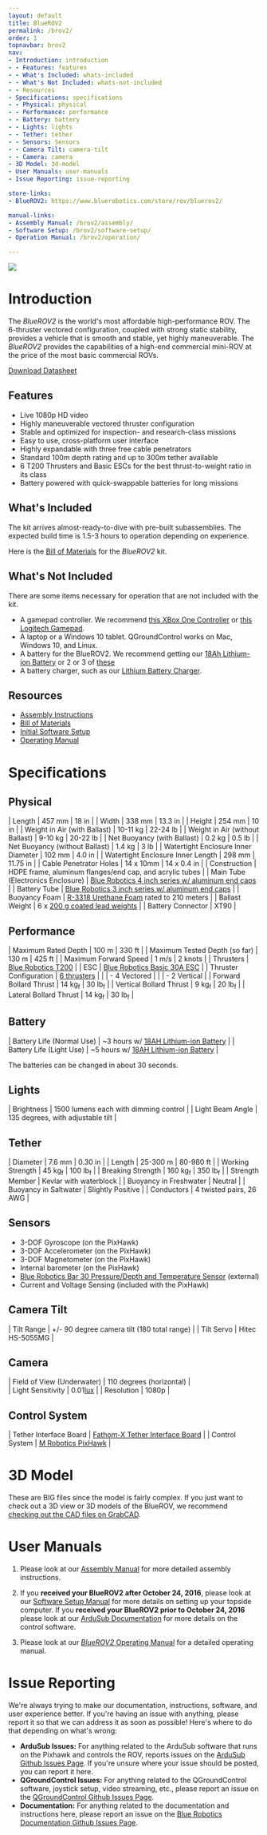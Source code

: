 ```yaml
---
layout: default
title: BlueROV2
permalink: /brov2/
order: 1
topnavbar: brov2
nav:
- Introduction: introduction
- - Features: features
- - What's Included: whats-included
- - What's Not Included: whats-not-included
- - Resources
- Specifications: specifications
- - Physical: physical
- - Performance: performance
- - Battery: battery
- - Lights: lights
- - Tether: tether
- - Sensors: Sensors
- - Camera Tilt: camera-tilt
- - Camera: camera
- 3D Model: 3d-model
- User Manuals: user-manuals
- Issue Reporting: issue-reporting

store-links:
- BlueROV2: https://www.bluerobotics.com/store/rov/bluerov2/

manual-links:
- Assembly Manual: /brov2/assembly/
- Software Setup: /brov2/software-setup/
- Operation Manual: /brov2/operation/

---
```


<img src="/brov2/cad/BlueROV2-Honaunau-6.png" class="img-responsive img-center" style="max-width:800px" />

# Introduction

The _BlueROV2_ is the world's most affordable high-performance ROV. The 6-thruster vectored configuration, coupled with strong static stability, provides a vehicle that is smooth and stable, yet highly maneuverable. The _BlueROV2_ provides the capabilities of a 
high-end commercial mini-ROV at the price of the most basic commercial ROVs.

<a href="http://bluerobotics.com/downloads/bluerov2.pdf" alt="BlueROV2 Datasheet"><i class="fa fa-download" aria-hidden="true"></i> Download Datasheet</a>

## Features

- Live 1080p HD video
- Highly maneuverable vectored thruster configuration
- Stable and optimized for inspection- and research-class missions
- Easy to use, cross-platform user interface
- Highly expandable with three free cable penetrators
- Standard 100m depth rating and up to 300m tether available
- 6 T200 Thrusters and Basic ESCs for the best thrust-to-weight ratio in its class
- Battery powered with quick-swappable batteries for long missions

## What's Included

The kit arrives almost-ready-to-dive with pre-built subassemblies. The expected build time is 1.5-3 hours to operation depending on experience.

Here is the [Bill of Materials](/brov2/assembly/#whats-included) for the _BlueROV2_ kit.

## What's Not Included

There are some items necessary for operation that are not included with the kit. 

 - A gamepad controller. We recommend [this XBox One Controller](https://www.microsoft.com/en-us/store/d/xbox-wireless-controller/8vcw8gln9vrf/ljvk?cid=msft_web_collection&activetab=pivot%3atechspecstab) or [this Logitech Gamepad](http://gaming.logitech.com/en-us/product/f310-gamepad).
 - A laptop or a Windows 10 tablet. QGroundControl works on Mac, Windows 10, and Linux.
 - A battery for the BlueROV2. We recommend getting our [18Ah Lithium-ion Battery](http://www.bluerobotics.com/store/electronics/batteries/battery-li-4s-18ah-r1/) or 2 or 3 of [these](http://www.hobbyking.com/hobbyking/store/uh_viewItem.asp?idProduct=56844)
 - A battery charger, such as our [Lithium Battery Charger](http://www.bluerobotics.com/store/electronics/batteries/lithium-battery-charger/).  

## Resources

 - [Assembly Instructions](/brov2/assembly/)
 - [Bill of Materials](/brov2/assembly/#whats-included)
 - [Initial Software Setup](/brov2/software-setup)
 - [Operating Manual](/brov2/operation)

# Specifications

## Physical 

| Length                                 | 457 mm                     | 18 in                      |
| Width                                  | 338 mm                     | 13.3 in                    |
| Height                                 | 254 mm                     | 10 in                      |
| Weight in Air (with Ballast)           | 10-11 kg                   | 22-24 lb                   |
| Weight in Air (without Ballast)        | 9-10 kg                    | 20-22 lb                   |
| Net Buoyancy (with Ballast)            | 0.2 kg                     | 0.5 lb                     |
| Net Buoyancy (without Ballast)         | 1.4 kg                     | 3 lb                	   |
| Watertight Enclosure Inner Diameter    | 102 mm                     | 4.0 in                     |
| Watertight Enclosure Inner Length      | 298 mm                     | 11.75 in                   |
| Cable Penetrator Holes                 | 14 x 10mm                  | 14 x 0.4 in                |
| Construction                           | HDPE frame, aluminum flanges/end cap, and acrylic tubes |
| Main Tube (Electronics Enclosure)      | [Blue Robotics 4 inch series w/ aluminum end caps](http://docs.bluerobotics.com/watertight-enclosures/#specifications-4-series)        |
| Battery Tube                           | [Blue Robotics 3 inch series w/ aluminum end caps](http://docs.bluerobotics.com/watertight-enclosures/#specifications-3-series)        |
| Buoyancy Foam                          | [R-3318 Urethane Foam](https://www.bluerobotics.com/store/parts/float-r1/) rated to 210 meters                |
| Ballast Weight                         | 6 x [200 g coated lead weights](https://www.bluerobotics.com/store/parts/ballast-200g-r1/)                             |
| Battery Connector						 | XT90                                                    |

## Performance 

| Maximum Rated Depth                    | 100 m         | 330 ft        |
| Maximum Tested Depth (so far)          | 130 m         | 425 ft        |
| Maximum Forward Speed                  | 1 m/s         | 2 knots       |
| Thrusters                              | [Blue Robotics T200](http://docs.bluerobotics.com/thrusters/t200/)            |
| ESC                                    | [Blue Robotics Basic 30A ESC](http://docs.bluerobotics.com/besc/)   |
| Thruster Configuration                 | [6 thrusters](http://ardusub.com/images/vectored-frame.png)                   |
|                                        | - 4 Vectored                  | 
|                                        | - 2 Vertical                  | 
| Forward Bollard Thrust                 | 14 kg<sub>f</sub>      | 30 lb<sub>f</sub>     |
| Vertical Bollard Thrust                | 9 kg<sub>f</sub>       | 20 lb<sub>f</sub>      |
| Lateral Bollard Thrust                 | 14 kg<sub>f</sub>      | 30 lb<sub>f</sub>      |

## Battery

| Battery Life (Normal Use)              | ~3 hours w/ [18AH Lithium-ion Battery](http://www.bluerobotics.com/store/electronics/batteries/battery-li-4s-18ah-r1/) |
| Battery Life (Light Use)               | ~5 hours w/ [18AH Lithium-ion Battery](http://www.bluerobotics.com/store/electronics/batteries/battery-li-4s-18ah-r1/) |

The batteries can be changed in about 30 seconds.

## Lights

| Brightness       | 1500 lumens each with dimming control                  |
| Light Beam Angle | 135 degrees, with adjustable tilt                    |

## Tether

| Diameter | 7.6 mm | 0.30 in |
| Length   | 25-300 m | 80-980 ft |
| Working Strength | 45 kg<sub>f</sub> | 100 lb<sub>f</sub> |
| Breaking Strength | 160 kg<sub>f</sub> | 350 lb<sub>f</sub> |
| Strength Member | Kevlar with waterblock |
| Buoyancy in Freshwater | Neutral |
| Buoyancy in Saltwater | Slightly Positive |
| Conductors | 4 twisted pairs, 26 AWG |

## Sensors

- 3-DOF Gyroscope (on the PixHawk)
- 3-DOF Accelerometer (on the PixHawk)
- 3-DOF Magnetometer (on the PixHawk)
- Internal barometer (on the PixHawk)
- [Blue Robotics Bar 30 Pressure/Depth and Temperature Sensor](http://docs.bluerobotics.com/bar30/) (external) 
- Current and Voltage Sensing (included with the PixHawk)

## Camera Tilt
					   
| Tilt Range                 | +/- 90 degree camera tilt (180 total range)                                             | 
| Tilt Servo                 | Hitec HS-5055MG         |

## Camera

| Field of View (Underwater) | 110 degrees (horizontal)                                                              |                                                      
| Light Sensitivity          | 0.01[lux](https://en.wikipedia.org/wiki/Lux#Illuminance)                              |
| Resolution                 | 1080p                                                                                 |

## Control System

| Tether Interface Board              	| [Fathom-X Tether Interface Board](http://docs.bluerobotics.com/fathom-x/)                |
| Control System 						| [M Robotics PixHawk](https://www.bluerobotics.com/store/electronics/pixhawk-r1/)         |


# 3D Model

These are BIG files since the model is fairly complex. If you just want to check out a 3D view or 3D models of the BlueROV, we recommend [checking out the CAD files on GrabCAD](https://grabcad.com/library/bluerov2-1).

# User Manuals

1. Please look at our [Assembly Manual](/brov2/assembly) for more detailed assembly instructions.

2. If you **received your BlueROV2 after October 24, 2016**, please look at our [Software Setup Manual](/brov2/software-setup/) for more details on setting up your topside computer. If you **received your BlueROV2 prior to October 24, 2016** please look at our [ArduSub Documentation](http://ardusub.com/introduction/#overview) for more details on the control software.

3. Please look at our [_BlueROV2_ Operating Manual](/brov2/operation) for a detailed operating manual.

# Issue Reporting

We're always trying to make our documentation, instructions, software, and user experience better. If you're having an issue with anything, please report it so that we can address it as soon as possible! Here's where to do that depending on what's wrong:

- **ArduSub Issues:** For anything related to the ArduSub software that runs on the Pixhawk and controls the ROV, reports issues on the [ArduSub Github Issues Page](https://github.com/bluerobotics/ardusub/issues). If you're unsure where your issue should be posted, you can report it here.
- **QGroundControl Issues:** For anything related to the QGroundControl software, joystick setup, video streaming, etc., please report an issue on the [QGroundControl Github Issues Page](https://github.com/mavlink/qgroundcontrol/issues).
- **Documentation:** For anything related to the documentation and instructions here, please report an issue on the [Blue Robotics Documentation Github Issues Page](https://github.com/bluerobotics/bluerobotics.github.io/issues).


